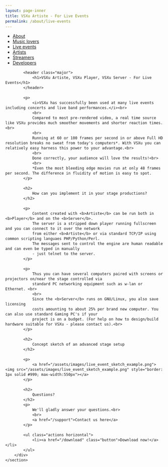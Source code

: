 ```yaml
---
layout: page-inner
title: VSXu Artiste - For Live Events
permalink: /about/live-events
---
```

<div id="main" class="alt">
    <section id="one">
        <div class="inner">
            <ul class="actions horizontal">
                <li><a href="/about" class="button">About</a></li>
                <li><a href="/about/music-lovers" class="button">Music lovers</a></li>
                <li><a href="/about/live-events" class="button special">Live events</a></li>
                <li><a href="/about/artists" class="button">Artists</a></li>
                <li><a href="/about/streamers" class="button">Streamers</a></li>
                <li><a href="/about/developers" class="button">Developers</a></li>
            </ul>
            
            <header class="major">
                <h1>VSXu Artiste, VSXu Player, VSXu Server - For Live Events</h1>
            </header>
              
            <p>
                <i>VSXu has successfully been used at many live events including concerts and live band performances.</i><br>
                <br>
                Compared to most pre-rendered video, a real time source like VSXu provides much smoother movements and shorter reaction times.<br>
                <br>
                Running at 60 or 100 frames per second in or above Full HD resolution breaks no sweat from today's computers*. With VSXu you can relatively easy harness this power to your advantage.<br>
                <br>
                Done correctly, your audience will love the results!<br>
                <br>
                *Even the most bleeding edge movies run at only 48 frames per second. The difference in fluidity of motion is easy to spot.
            </p>
             
            <h2>
                How can you implement it in your stage productions?
            </h2>
            
            <p>
                Content created with <b>Artiste</b> can be run both in <b>Player</b> and on the <b>Server</b>. 
                The server is a stripped down player running fullscreen and you can connect to it over the network 
                from either <b>Artiste</b> or via standard TCP/IP using common scripting languaes PHP/Python/Perl. 
                The messages sent to control the engine are human readable and can even be typed in manually 
                - just telnet to the server.
            </p>
             
            <p>
                Thus you can have several computers paired with screens or projectors on/near the stage controlled via 
                standard PC networking equipment such as w-lan or Ethernet. <br>
                <br>
                Since the <b>Server</b> runs on GNU/Linux, you also save licensing
                costs amounting to about 25% per brand new computer. You can also use standard Gaming PC's if your 
                project is on a budget. (For help on how to design/build hardware suitable for VSXu - please contact us).<br>
            </p>
             
            <h2>
                Concept sketch of an advanced stage setup
            </h2>
            
            <p>
                <a href="/assets/images/live_event_sketch_example.png"><img src="/assets/images/live_event_sketch_example.png" style="border: 1px solid #999; max-width:550px"></a>
            </p>
        
            <h2>
                Questions?
            </h2>
            <p>
                We'll gladly answer your questions.<br>
                <br>
                <a href="/support">Contact us here</a>
            </p>

            <ul class="actions horizontal">
                <li><a href="/download" class="button">Download now!</a></li>
            </ul>
        </div>
    </section>
</div>
